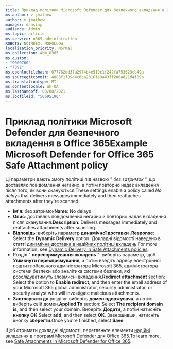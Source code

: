 ```yaml
---
title: Приклад політики Microsoft Defender для безпечного вкладення в Office 365
ms.author: v-jmathew
author: v-jmathew
manager: dansimp
audience: Admin
ms.topic: article
ms.service: o365-administration
ROBOTS: NOINDEX, NOFOLLOW
localization_priority: Normal
ms.collection: Adm_O365
ms.custom:
- "9000760"
- "7391"
ms.openlocfilehash: 077762dd37a2974b4e519c1f242fa753623cb49a
ms.sourcegitcommit: 4883f1f89d4c6ca23161e9a43ff206ad21d4f09b
ms.translationtype: MT
ms.contentlocale: uk-UA
ms.lasthandoff: 03/08/2021
ms.locfileid: "50695190"
---
```

# <a name="example-microsoft-defender-for-office-365-safe-attachment-policy"></a><span data-ttu-id="a0f2c-102">Приклад політики Microsoft Defender для безпечного вкладення в Office 365</span><span class="sxs-lookup"><span data-stu-id="a0f2c-102">Example Microsoft Defender for Office 365 Safe Attachment policy</span></span>

<span data-ttu-id="a0f2c-103">Ці параметри дають змогу політиці під назвою " *без затримок* ", що доставляє повідомлення негайно, а потім повторно надає вкладення після того, як вони скануються:</span><span class="sxs-lookup"><span data-stu-id="a0f2c-103">These settings enable a policy called *No delays* that delivers messages immediately and then reattaches attachments after they're scanned:</span></span>

- <span data-ttu-id="a0f2c-104">**Ім'я**: без затримок</span><span class="sxs-lookup"><span data-stu-id="a0f2c-104">**Name**: No delays</span></span>
- <span data-ttu-id="a0f2c-105">**Опис**: доставляє повідомлення негайно й повторно надає вкладення після сканування.</span><span class="sxs-lookup"><span data-stu-id="a0f2c-105">**Description**: Delivers messages immediately and reattaches attachments after scanning.</span></span>
- <span data-ttu-id="a0f2c-106">**Відповідь**: виберіть параметр **динамічної доставки** .</span><span class="sxs-lookup"><span data-stu-id="a0f2c-106">**Response**: Select the **Dynamic Delivery** option.</span></span> <span data-ttu-id="a0f2c-107">Докладні відомості наведено в статті [динамічна доставка в надійних політиці вкладень](https://go.microsoft.com/fwlink/?linkid=2092328).</span><span class="sxs-lookup"><span data-stu-id="a0f2c-107">For more information, see [Dynamic Delivery in Safe Attachments policies](https://go.microsoft.com/fwlink/?linkid=2092328).</span></span>
- <span data-ttu-id="a0f2c-108">Розділ " **переспрямування вкладень** ": виберіть параметр, щоб **Увімкнути переспрямування**, а потім введіть адресу електронної пошти глобального адміністратора Microsoft 365, адміністратора системи безпеки або аналітика системи безпеки, які розслідуватимуть зловмисні вкладення.</span><span class="sxs-lookup"><span data-stu-id="a0f2c-108">**Redirect attachment** section: Select the option to **Enable redirect**, and then enter the email address of your Microsoft 365 global administrator, security administrator, or security analyst who will investigate malicious attachments.</span></span>
- <span data-ttu-id="a0f2c-109">**Застосувати до** розділу: виберіть **домен одержувача**, а потім виберіть свій домен.</span><span class="sxs-lookup"><span data-stu-id="a0f2c-109">**Applied To** section: Select **The recipient domain is**, and then select your domain.</span></span> <span data-ttu-id="a0f2c-110">Виберіть **Додати**, а потім натисніть **кнопку OK**.</span><span class="sxs-lookup"><span data-stu-id="a0f2c-110">Select **add**, and then select **OK**.</span></span> <span data-ttu-id="a0f2c-111">Завершивши, натисніть кнопку **зберегти**.</span><span class="sxs-lookup"><span data-stu-id="a0f2c-111">Once you're finished, select **Save**.</span></span>

<span data-ttu-id="a0f2c-112">Щоб отримати докладні відомості, перегляньте елементи [надійні вкладення в програмі Microsoft Defender для Office 365](https://go.microsoft.com/fwlink/?linkid=2092213).</span><span class="sxs-lookup"><span data-stu-id="a0f2c-112">To learn more, see [Safe Attachments in Microsoft Defender for Office 365](https://go.microsoft.com/fwlink/?linkid=2092213).</span></span>
